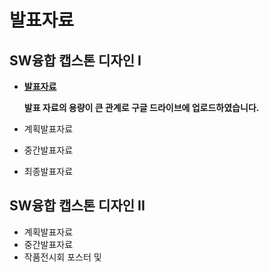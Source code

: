 # 발표자료
## SW융합 캡스톤 디자인 I
  - **[발표자료](https://drive.google.com/drive/folders/1_jPou6GeKCM2skrFcttDccPloWJ65nSH)**
    
    **발표 자료의 용량이 큰 관계로 구글 드라이브에 업로드하였습니다.**

  - 계획발표자료
  - 중간발표자료
  - 최종발표자료
  
## SW융합 캡스톤 디자인 II
  - 계획발표자료
  - 중간발표자료
  - 작품전시회 포스터 및 
